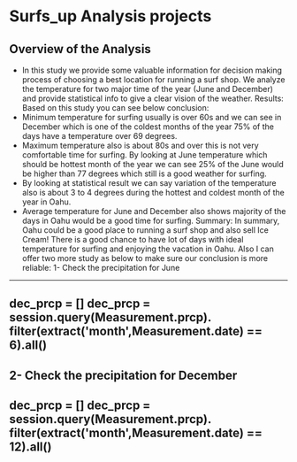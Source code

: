 # Surfs_up Analysis projects
## Overview of the Analysis

-	In this study we provide some valuable information for decision making process of choosing a best location for running a surf shop. We analyze the temperature for two major time of the year (June and December) and provide statistical info to give a clear vision of the weather.
Results:
Based on this study you can see below conclusion:
-	Minimum temperature for surfing usually is over 60s and we can see in December which is one of the coldest months of the year 75% of the days have a temperature over 69 degrees. 
-	Maximum temperature also is about 80s and over this is not very comfortable time for surfing. By looking at June temperature which should be hottest month of the year we can see 25% of the June would be higher than 77 degrees which still is a good weather for surfing.
-	By looking at statistical result we can say variation of the temperature also is about 3 to 4 degrees during the hottest and coldest month of the year in Oahu.
-	Average temperature for June and December also shows majority of the days in Oahu would be a good time for surfing. 
Summary:
In summary, Oahu could be a good place to running a surf shop and also sell Ice Cream!
There is a good chance to have lot of days with ideal temperature for surfing and enjoying the vacation in Oahu.
Also I can offer two more study as below to make sure our conclusion is more reliable:
1-	Check the precipitation for June
---
dec_prcp = []
dec_prcp = session.query(Measurement.prcp).\
    filter(extract('month',Measurement.date) == 6).all()
---
2-	Check the precipitation for December
---
dec_prcp = []
dec_prcp = session.query(Measurement.prcp).\
    filter(extract('month',Measurement.date) == 12).all()
---
